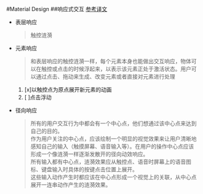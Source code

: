 #Material Design
##响应式交互
[参考译文](https://github.com/1sters/material_design_zh/blob/master/SOURCE/animation/responsive-interaction.md)

- 表层响应

	> 触控涟漪
- 元素响应

	> 和表层响应的触控涟漪一样，每个元素本身也能做出交互响应，物体可以在触控或点击的时候浮起来，以表示该元素正处于激活状态。用户可以通过点击、拖动来生成、改变元素或者直接对元素进行处理 
	
	1. [x]以触控点为原点展开新元素的动画
	2. [ ]点击浮动
- 径向响应
	>   所有的用户交互行为中都会有一个中心点，他们想通过该中心点来达到自己的目的。  
	 作为用户关注的中心点，应该绘制一个明显的视觉效果来让用户清晰地感知自己的输入（触摸屏幕、语音输入等）。在用户的操作中心点应该形成一个像涟漪一样逐渐发散开的径向动效响应。  
  所有输入都有中心点，涟漪效果应从触控点、语音时屏幕上的语音图标、键盘输入时具体的按键点击位置上展开。  
  这些输入动作产生时都应该在中心点形成一个视觉上的关联，从中心点展开一连串动作产生的涟漪效果。
